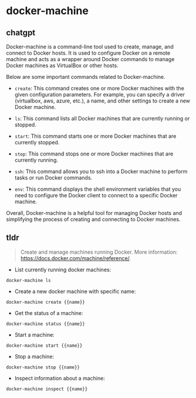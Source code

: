 # docker-machine 
## chatgpt 
Docker-machine is a command-line tool used to create, manage, and connect to Docker hosts. It is used to configure Docker on a remote machine and acts as a wrapper around Docker commands to manage Docker machines as VirtualBox or other hosts.

Below are some important commands related to Docker-machine.

- `create`: This command creates one or more Docker machines with the given configuration parameters. For example, you can specify a driver (virtualbox, aws, azure, etc.), a name, and other settings to create a new Docker machine.

- `ls`: This command lists all Docker machines that are currently running or stopped.

- `start`: This command starts one or more Docker machines that are currently stopped.

- `stop`: This command stops one or more Docker machines that are currently running.

- `ssh`: This command allows you to ssh into a Docker machine to perform tasks or run Docker commands.

- `env`: This command displays the shell environment variables that you need to configure the Docker client to connect to a specific Docker machine.

Overall, Docker-machine is a helpful tool for managing Docker hosts and simplifying the process of creating and connecting to Docker machines. 

## tldr 
 
> Create and manage machines running Docker.
> More information: <https://docs.docker.com/machine/reference/>.

- List currently running docker machines:

`docker-machine ls`

- Create a new docker machine with specific name:

`docker-machine create {{name}}`

- Get the status of a machine:

`docker-machine status {{name}}`

- Start a machine:

`docker-machine start {{name}}`

- Stop a machine:

`docker-machine stop {{name}}`

- Inspect information about a machine:

`docker-machine inspect {{name}}`
